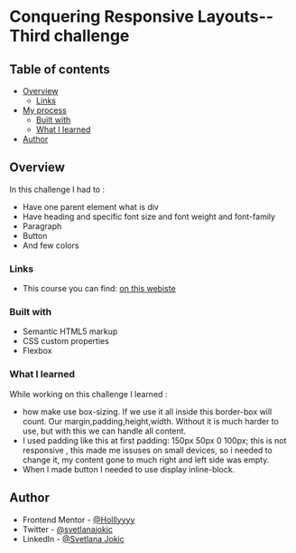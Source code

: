 # Conquering Responsive Layouts--Third challenge

## Table of contents

- [Overview](#overview)
  - [Links](#links)
- [My process](#my-process)
  - [Built with](#built-with)
  - [What I learned](#what-i-learned)
- [Author](#author)

## Overview

In this challenge I had to :

- Have one parent element what is div
- Have heading and specific font size and font weight and font-family
- Paragraph
- Button
- And few colors

### Links

- This course you can find: [on this webiste](https://courses.kevinpowell.co/view/courses/conquering-responsive-layouts/)

### Built with

- Semantic HTML5 markup
- CSS custom properties
- Flexbox

### What I learned

While working on this challenge I learned :

- how make use box-sizing. If we use it all inside this border-box will count. Our margin,padding,height,width. Without it is much harder to use, but with this we can handle all content.
- I used padding like this at first padding: 150px 50px 0 100px; this is not responsive , this made me issuses on small devices, so i needed to change it, my content gone to much right and left side was empty.
- When I made button I needed to use display inline-block.

## Author

- Frontend Mentor - [@Holllyyyy](https://www.frontendmentor.io/profile/Holllyyyy)
- Twitter - [@svetlanajokic](https://twitter.com/svetlanajokic)
- LinkedIn - [@Svetlana Jokic](https://www.linkedin.com/in/svetlana-jokic-787432100/)
